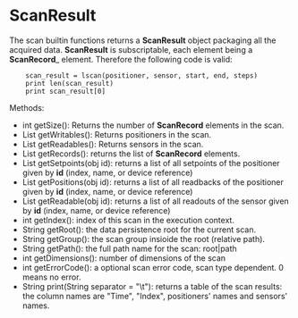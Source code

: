 # ScanResult

The scan builtin functions returns a __ScanResult__ object packaging all the acquired data.
__ScanResult__ is subscriptable, each element being a __ScanRecord___ element. Therefore the following
code is valid:
```
    scan_result = lscan(positioner, sensor, start, end, steps)
    print len(scan_result) 
    print scan_result[0]
```

Methods:

 * int getSize(): Returns the number of __ScanRecord__ elements in the scan.
 * List getWritables(): Returns positioners in the scan.
 * List getReadables(): Returns sensors in the scan.
 * List getRecords(): returns the list of __ScanRecord__ elements.
 * List getSetpoints(obj id): returns a list of all setpoints of the positioner given by __id__ (index, name, or device reference)
 * List getPositions(obj id): returns a list of all readbacks of the positioner given by __id__ (index, name, or device reference)
 * List getReadable(obj id): returns a list of all readouts of the sensor given by __id__ (index, name, or device reference)
 * int getIndex(): index of this scan in the execution context.
 * String getRoot(): the data persistence root for the current scan.
 * String getGroup(): the scan group insioide the root (relative path).
 * String getPath(): the full path name for the scan: root|path
 * int getDimensions(): number of dimensions of the scan
 * int getErrorCode(): a optional scan error code, scan type dependent. 0 means no error.
 * String print(String separator = "\t"): returns a table of the scan results: the column names are "Time", "Index", positioners' names and sensors' names.
    

